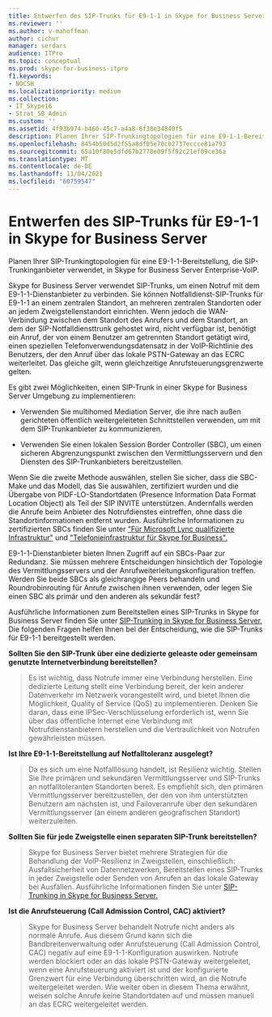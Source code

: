 ```yaml
---
title: Entwerfen des SIP-Trunks für E9-1-1 in Skype for Business Server
ms.reviewer: ''
ms.author: v-mahoffman
author: cichur
manager: serdars
audience: ITPro
ms.topic: conceptual
ms.prod: skype-for-business-itpro
f1.keywords:
- NOCSH
ms.localizationpriority: medium
ms.collection:
- IT_Skype16
- Strat_SB_Admin
ms.custom: ''
ms.assetid: 4f93b974-b460-45c7-a4a8-6f38e34840f5
description: Planen Ihrer SIP-Trunkingtopologien für eine E9-1-1-Bereitstellung, die SIP-Trunkinganbieter verwendet, in Skype for Business Server Enterprise-VoIP.
ms.openlocfilehash: 8454b50d5d2f55a8df05e70cb2737eccce81a793
ms.sourcegitcommit: 65a10f80e5dfd67b2778e09f5f92c21ef09ce36a
ms.translationtype: MT
ms.contentlocale: de-DE
ms.lasthandoff: 11/04/2021
ms.locfileid: "60759547"
---
```

# <a name="design-the-sip-trunk-for-e9-1-1-in-skype-for-business-server"></a>Entwerfen des SIP-Trunks für E9-1-1 in Skype for Business Server
 
Planen Ihrer SIP-Trunkingtopologien für eine E9-1-1-Bereitstellung, die SIP-Trunkinganbieter verwendet, in Skype for Business Server Enterprise-VoIP.
  
Skype for Business Server verwendet SIP-Trunks, um einen Notruf mit dem E9-1-1-Dienstanbieter zu verbinden. Sie können Notfalldienst-SIP-Trunks für E9-1-1 an einem zentralen Standort, an mehreren zentralen Standorten oder an jedem Zweigstellenstandort einrichten. Wenn jedoch die WAN-Verbindung zwischen dem Standort des Anrufers und dem Standort, an dem der SIP-Notfalldiensttrunk gehostet wird, nicht verfügbar ist, benötigt ein Anruf, der von einem Benutzer am getrennten Standort getätigt wird, einen speziellen Telefonverwendungsdatensatz in der VoIP-Richtlinie des Benutzers, der den Anruf über das lokale PSTN-Gateway an das ECRC weiterleitet. Das gleiche gilt, wenn gleichzeitige Anrufsteuerungsgrenzwerte gelten.
  
Es gibt zwei Möglichkeiten, einen SIP-Trunk in einer Skype for Business Server Umgebung zu implementieren:
  
- Verwenden Sie multihomed Mediation Server, die ihre nach außen gerichteten öffentlich weitergeleiteten Schnittstellen verwenden, um mit dem SIP-Trunkanbieter zu kommunizieren.
    
- Verwenden Sie einen lokalen Session Border Controller (SBC), um einen sicheren Abgrenzungspunkt zwischen den Vermittlungsservern und den Diensten des SIP-Trunkanbieters bereitzustellen.
    
Wenn Sie die zweite Methode auswählen, stellen Sie sicher, dass die SBC-Make und das Modell, das Sie auswählen, zertifiziert wurden und die Übergabe von PIDF-LO-Standortdaten (Presence Information Data Format Location Object) als Teil der SIP INVITE unterstützen. Andernfalls werden die Anrufe beim Anbieter des Notrufdienstes eintreffen, ohne dass die Standortinformationen entfernt wurden. Ausführliche Informationen zu zertifizierten SBCs finden Sie unter ["Für Microsoft Lync qualifizierte Infrastruktur"](../../../SfbPartnerCertification/lync-cert/qualified-ip-pbx-gateway.md) und ["Telefonieinfrastruktur für Skype for Business".](../../../SfbPartnerCertification/certification/infra-gateways.md) 
  
E9-1-1-Dienstanbieter bieten Ihnen Zugriff auf ein SBCs-Paar zur Redundanz. Sie müssen mehrere Entscheidungen hinsichtlich der Topologie des Vermittlungsservers und der Anrufweiterleitungskonfiguration treffen. Werden Sie beide SBCs als gleichrangige Peers behandeln und Roundrobinrouting für Anrufe zwischen ihnen verwenden, oder legen Sie einen SBC als primär und den anderen als sekundär fest?
  
Ausführliche Informationen zum Bereitstellen eines SIP-Trunks in Skype for Business Server finden Sie unter [SIP-Trunking in Skype for Business Server.](sip-trunking.md) Die folgenden Fragen helfen Ihnen bei der Entscheidung, wie die SIP-Trunks für E9-1-1 bereitgestellt werden.
  
 **Sollten Sie den SIP-Trunk über eine dedizierte geleaste oder gemeinsam genutzte Internetverbindung bereitstellen?**
  
> Es ist wichtig, dass Notrufe immer eine Verbindung herstellen. Eine dedizierte Leitung stellt eine Verbindung bereit, der kein anderer Datenverkehr im Netzwerk vorangestellt wird, und bietet Ihnen die Möglichkeit, Quality of Service (QoS) zu implementieren. Denken Sie daran, dass eine IPSec-Verschlüsselung erforderlich ist, wenn Sie über das öffentliche Internet eine Verbindung mit Notrufdienstanbietern herstellen und die Vertraulichkeit von Notrufen gewährleisten müssen. 
    
 **Ist Ihre E9-1-1-Bereitstellung auf Notfalltoleranz ausgelegt?**
  
> Da es sich um eine Notfalllösung handelt, ist Resilienz wichtig. Stellen Sie Ihre primären und sekundären Vermittlungsserver und SIP-Trunks an notfalltoleranten Standorten bereit. Es empfiehlt sich, den primären Vermittlungsserver bereitzustellen, der den von ihm unterstützten Benutzern am nächsten ist, und Failoveranrufe über den sekundären Vermittlungsserver (an einem anderen geografischen Standort) weiterzuleiten. 
    
 **Sollten Sie für jede Zweigstelle einen separaten SIP-Trunk bereitstellen?**
  
> Skype for Business Server bietet mehrere Strategien für die Behandlung der VoIP-Resilienz in Zweigstellen, einschließlich: Ausfallsicherheit von Datennetzwerken, Bereitstellen eines SIP-Trunks in jeder Zweigstelle oder Senden von Anrufen an das lokale Gateway bei Ausfällen. Ausführliche Informationen finden Sie unter [SIP-Trunking in Skype for Business Server.](sip-trunking.md)
    
 **Ist die Anrufsteuerung (Call Admission Control, CAC) aktiviert?**
  
> Skype for Business Server behandelt Notrufe nicht anders als normale Anrufe. Aus diesem Grund kann sich die Bandbreitenverwaltung oder Anrufsteuerung (Call Admission Control, CAC) negativ auf eine E9-1-1-Konfiguration auswirken. Notrufe werden blockiert oder an das lokale PSTN-Gateway weitergeleitet, wenn eine Anrufsteuerung aktiviert ist und der konfigurierte Grenzwert für eine Verbindung überschritten wird, an die Notrufe weitergeleitet werden. Wie weiter oben in diesem Thema erwähnt, weisen solche Anrufe keine Standortdaten auf und müssen manuell an das ECRC weitergeleitet werden.
